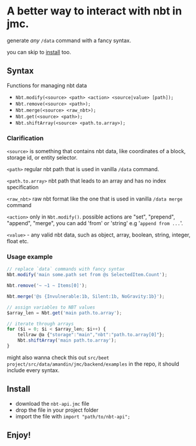 # A better way to interact with nbt in jmc.

generate _any_ `/data` command with a fancy syntax.

you can skip to [install](#install) too.

## Syntax

Functions for managing nbt data

-   `Nbt.modify(<source> <path> <action> <source|value> [path]);`
-   `Nbt.remove(<source> <path>);`
-   `Nbt.merge(<source> <raw_nbt>);`
-   `Nbt.get(<source> <path>);`
-   `Nbt.shiftArray(<source> <path.to.array>);`

### Clarification

`<source>` is something that contains nbt data, like coordinates of a block, storage id, or entity selector.

`<path>` regular nbt path that is used in vanilla `/data` command.

`<path.to.array>` nbt path that leads to an array and has no index specification

`<raw_nbt>` raw nbt format like the one that is used in vanilla `/data merge` command

`<action>` only in `Nbt.modify()`. possible actions are "set", "prepend", "append", "merge", you can add 'from' or 'string' e.g '`append from ...`'.

`<value>` - any valid nbt data, such as object, array, boolean, string, integer, float etc.

### Usage example

```js
// replace `data` commands with fancy syntax
Nbt.modify('main some.path set from @s SelectedItem.Count');

Nbt.remove('~ ~1 ~ Items[0]');

Nbt.merge('@s {Invulnerable:1b, Silent:1b, NoGravity:1b}');

// assign variables to NBT values
$array_len = Nbt.get('main path.to.array');

// iterate through arrays
for ($i = 0; $i < $array_len; $i++) {
    tellraw @a {"storage":"main","nbt":"path.to.array[0]"};
    Nbt.shiftArray('main path.to.array');
}
```

might also wanna check this out `src/beet project/src/data/amandin/jmc/backend/examples` in the repo, it should include every syntax.

## Install

-   download the `nbt-api.jmc` file
-   drop the file in your project folder
-   import the file with `import "path/to/nbt-api";`

## Enjoy!
